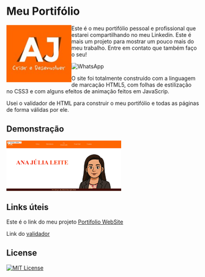# Meu Portifólio

<img src="imagens/Logo.jpg" alt="Logo" align="left" width="170">

Este é o meu portifólio pessoal e profissional que estarei compartilhando no meu Linkedin. Este é mais um projeto para mostrar um pouco mais do meu trabalho. Entre em contato que também faço o seu!

<a href="https://wa.me/+55061996773513" style="text-decoration:none" target="_blank" rel="noopener noreferrer">
   <img src="https://img.shields.io/badge/WhatsApp-%231C003F?style=for-the-badge&logo=whatsapp&logoColor=white" alt="WhatsApp"/>
</a>

O site foi totalmente construído com a linguagem de marcação HTML5, com folhas de estilização no CSS3 e com alguns efeitos de animação feitos em JavaScrip.
 
Usei o validador de HTML para construir o meu portifólio e todas as páginas de forma válidas por ele.

## Demonstração

<img src="imagens/portifolio.png" alt="Portifolio" align="center" width="300"/>

## Links úteis

Este é o link do meu projeto <a href= "https://anajulialeite.github.io/Meu_Portifolio/">Portifolio WebSite</a>

Link do <a href= "ttps://validator.w3.org/">validador</a>

## License

[![MIT License](https://img.shields.io/badge/License-MIT-%231C003F.svg)](./LICENSE)
